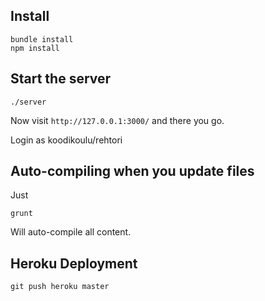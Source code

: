 ## Install

    bundle install
    npm install

## Start the server

    ./server

Now visit `http://127.0.0.1:3000/` and there you go.

Login as koodikoulu/rehtori

## Auto-compiling when you update files

Just

    grunt

Will auto-compile all content.

## Heroku Deployment

    git push heroku master
